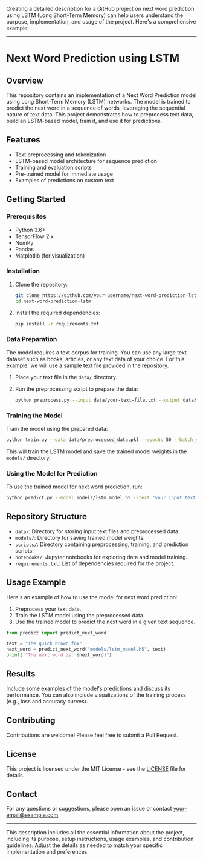 Creating a detailed description for a GitHub project on next word prediction using LSTM (Long Short-Term Memory) can help users understand the purpose, implementation, and usage of the project. Here's a comprehensive example:

---

# Next Word Prediction using LSTM

## Overview

This repository contains an implementation of a Next Word Prediction model using Long Short-Term Memory (LSTM) networks. The model is trained to predict the next word in a sequence of words, leveraging the sequential nature of text data. This project demonstrates how to preprocess text data, build an LSTM-based model, train it, and use it for predictions.

## Features

- Text preprocessing and tokenization
- LSTM-based model architecture for sequence prediction
- Training and evaluation scripts
- Pre-trained model for immediate usage
- Examples of predictions on custom text

## Getting Started

### Prerequisites

- Python 3.6+
- TensorFlow 2.x
- NumPy
- Pandas
- Matplotlib (for visualization)

### Installation

1. Clone the repository:
    ```bash
    git clone https://github.com/your-username/next-word-prediction-lstm.git
    cd next-word-prediction-lstm
    ```

2. Install the required dependencies:
    ```bash
    pip install -r requirements.txt
    ```

### Data Preparation

The model requires a text corpus for training. You can use any large text dataset such as books, articles, or any text data of your choice. For this example, we will use a sample text file provided in the repository.

1. Place your text file in the `data/` directory.

2. Run the preprocessing script to prepare the data:
    ```bash
    python preprocess.py --input data/your-text-file.txt --output data/preprocessed_data.pkl
    ```

### Training the Model

Train the model using the prepared data:
```bash
python train.py --data data/preprocessed_data.pkl --epochs 50 --batch_size 64
```
This will train the LSTM model and save the trained model weights in the `models/` directory.

### Using the Model for Prediction

To use the trained model for next word prediction, run:
```bash
python predict.py --model models/lstm_model.h5 --text "your input text here"
```

## Repository Structure

- `data/`: Directory for storing input text files and preprocessed data.
- `models/`: Directory for saving trained model weights.
- `scripts/`: Directory containing preprocessing, training, and prediction scripts.
- `notebooks/`: Jupyter notebooks for exploring data and model training.
- `requirements.txt`: List of dependencies required for the project.

## Usage Example

Here's an example of how to use the model for next word prediction:

1. Preprocess your text data.
2. Train the LSTM model using the preprocessed data.
3. Use the trained model to predict the next word in a given text sequence.

```python
from predict import predict_next_word

text = "The quick brown fox"
next_word = predict_next_word("models/lstm_model.h5", text)
print(f"The next word is: {next_word}")
```

## Results

Include some examples of the model's predictions and discuss its performance. You can also include visualizations of the training process (e.g., loss and accuracy curves).

## Contributing

Contributions are welcome! Please feel free to submit a Pull Request.

## License

This project is licensed under the MIT License - see the [LICENSE](LICENSE) file for details.

## Contact

For any questions or suggestions, please open an issue or contact [your-email@example.com](mailto:your-email@example.com).

---

This description includes all the essential information about the project, including its purpose, setup instructions, usage examples, and contribution guidelines. Adjust the details as needed to match your specific implementation and preferences.
